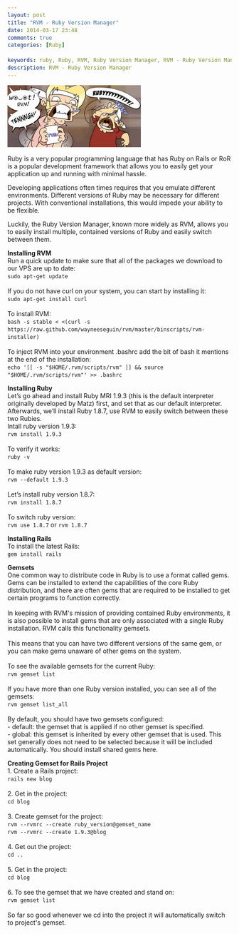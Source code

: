 ```yaml
---
layout: post
title: "RVM - Ruby Version Manager"
date: 2014-03-17 23:48
comments: true
categories: [Ruby]

keywords: ruby, Ruby, RVM, Ruby Version Manager, RVM - Ruby Version Manager, Installing RVM, Installing Rails, Install RVM, Install Rails, Gemset, gemset, Gemsets, gemsets, Creating Gemset for Rails Project, Creating Gemset for Specific Rails Project
description: RVM - Ruby Version Manager
---
```


<p>
  <img src="/images/rvm.png" width="300" />
</p>

<p>
  Ruby is a very popular programming language that has Ruby on Rails or RoR is a popular development framework that allows you to easily get your application up and running with minimal hassle.
</p>

<p>
  Developing applications often times requires that you emulate different environments. Different versions of Ruby may be necessary for different projects. With conventional installations, this would impede your ability to be flexible.
</p>

<p>
  Luckily, the Ruby Version Manager, known more widely as RVM, allows you to easily install multiple, contained versions of Ruby and easily switch between them.
</p>

<p>
  <strong>Installing RVM</strong><br/>
  Run a quick update to make sure that all of the packages we download to our VPS are up to date:<br/>
  <code>sudo apt-get update</code><br/><br/>
  If you do not have curl on your system, you can start by installing it:<br/>
  <code>sudo apt-get install curl</code><br/><br/>
  To install RVM:<br/>
  <code>bash -s stable < <(curl -s https://raw.github.com/wayneeseguin/rvm/master/binscripts/rvm-installer)</code><br/><br/>
  To inject RVM into your environment .bashrc add the bit of bash it mentions at the end of the installation:<br/>
  <code>echo '[[ -s "$HOME/.rvm/scripts/rvm" ]] && source "$HOME/.rvm/scripts/rvm"' >> .bashrc</code>
</p>

<p>
  <strong>Installing Ruby</strong><br/>
  Let’s go ahead and install Ruby MRI 1.9.3 (this is the default interpreter originally developed by Matz) first, and set that as our default interpreter. Afterwards, we’ll install Ruby 1.8.7, use RVM to easily switch between these two Rubies.<br/>
  Intall ruby version 1.9.3:<br/>
  <code>rvm install 1.9.3</code><br/><br/>
  To verify it works:<br/>
  <code>ruby -v</code><br/><br/>
  To make ruby version 1.9.3 as default version:<br/>
  <code>rvm --default 1.9.3</code><br/><br/>
  Let’s install ruby version 1.8.7:<br/>
  <code>rvm install 1.8.7</code><br/><br/>
  To switch ruby version:<br/>
  <code>rvm use 1.8.7</code> or <code>rvm 1.8.7</code>
</p>

<p>
  <strong>Installing Rails</strong><br/>
  To install the latest Rails:<br/>
  <code>gem install rails</code>
</p>

<p>
  <strong>Gemsets</strong><br/>
  One common way to distribute code in Ruby is to use a format called gems. Gems can be installed to extend the capabilities of the core Ruby distribution, and there are often gems that are required to be installed to get certain programs to function correctly.<br/><br/>
  In keeping with RVM's mission of providing contained Ruby environments, it is also possible to install gems that are only associated with a single Ruby installation. RVM calls this functionality gemsets.<br/><br/>
  This means that you can have two different versions of the same gem, or you can make gems unaware of other gems on the system.<br/><br/>
  To see the available gemsets for the current Ruby:<br/>
  <code>rvm gemset list</code><br/><br/>
  If you have more than one Ruby version installed, you can see all of the gemsets:<br/>
  <code>rvm gemset list_all</code><br/><br/>
  By default, you should have two gemsets configured:<br/>
  - default: the gemset that is applied if no other gemset is specified.<br/>
  - global: this gemset is inherited by every other gemset that is used. This set generally does not need to be selected because it will be included automatically. You should install shared gems here.
</p>

<p>
  <strong>Creating Gemset for Rails Project</strong><br/>
  1. Create a Rails project:<br/>
  <code>rails new blog</code><br/><br/>
  2. Get in the project:<br/>
  <code>cd blog</code><br/><br/>
  3. Create gemset for the project:<br/>
  <code>rvm --rvmrc --create ruby_version@gemset_name</code><br/>
  <code>rvm --rvmrc --create 1.9.3@blog</code><br/><br/>
  4. Get out the project:<br/>
  <code>cd ..</code><br/><br/>
  5. Get in the project:<br/>
  <code>cd blog</code><br/><br/>
  6. To see the gemset that we have created and stand on:<br/>
  <code>rvm gemset list</code><br/><br/>
  So far so good whenever we cd into the project it will automatically switch to project's gemset.
</p>